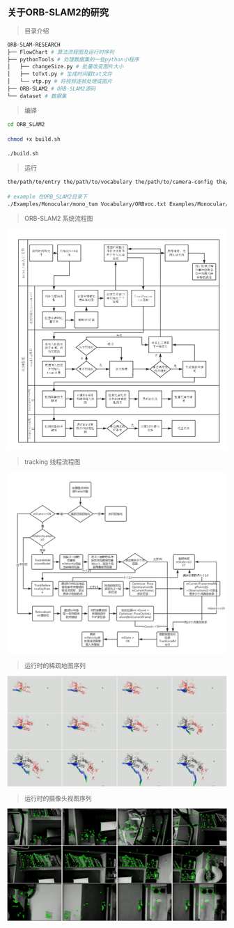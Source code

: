 ## 关于ORB-SLAM2的研究

> 目录介绍

``` bash
ORB-SLAM-RESEARCH
├── FlowChart # 算法流程图及运行时序列
├── pythonTools # 处理数据集的一些python小程序
│   ├── changeSize.py # 批量改变图片大小
│   ├── toTxt.py # 生成时间戳txt文件
│   └── vtp.py # 将视频逐帧处理成图片
├── ORB-SLAM2 # ORB-SLAM2源码
└── dataset # 数据集
```

> 编译
``` bash
cd ORB_SLAM2

chmod +x build.sh

./build.sh
```

> 运行
``` bash
the/path/to/entry the/path/to/vocabulary the/path/to/camera-config the/path/to/dataset

# example 在ORB_SLAM2目录下
./Examples/Monocular/mono_tum Vocabulary/ORBvoc.txt Examples/Monocular/TUM1.yaml /home/bill/Downloads/rgbd_dataset_freiburg1_xyz
```

> ORB-SLAM2 系统流程图

![SLAM系统流程图](./FlowChart/system.png)

> tracking 线程流程图

![tracking线程流程图](./FlowChart/tracking.png)

> 运行时的稀疏地图序列

![运行时的稀疏序列](./FlowChart/lct1.png)

> 运行时的摄像头视图序列

![运行时的摄像头视图序列](./FlowChart/lct2.png)
